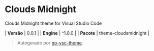 # Clouds Midnight

Clouds Midnight theme for Visual Studio Code

| **Versão** | 0.0.1 |
| **Engine** | ^1.0.0 |
| **Pacote** | theme-cloudsmidnight |

> Autogerado por [go-vsc-theme](https://github.com/natalbu/go-vsc-theme).
